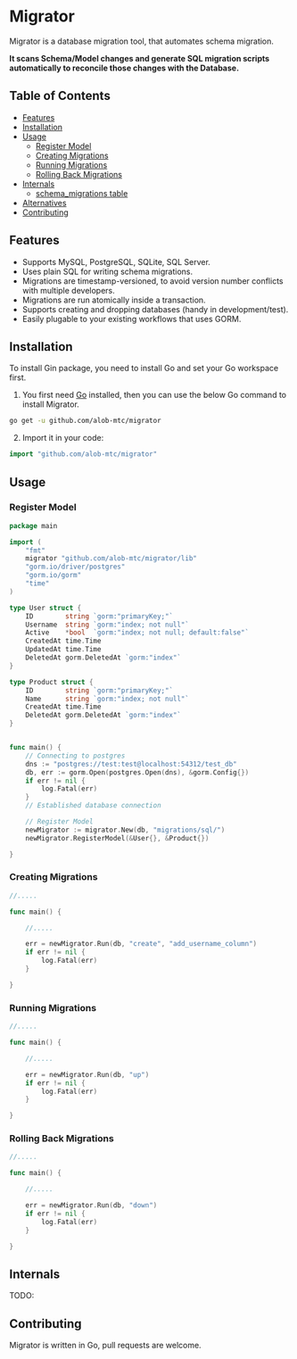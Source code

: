 # Migrator

Migrator is a database migration tool, that automates schema migration.

**It scans Schema/Model changes and generate SQL migration scripts automatically to reconcile those changes with the Database.**

## Table of Contents

- [Features](#features)
- [Installation](#installation)
- [Usage](#usage)
  - [Register Model](#register-model)
  - [Creating Migrations](#creating-migrations)
  - [Running Migrations](#running-migrations)
  - [Rolling Back Migrations](#rolling-back-migrations)
- [Internals](#internals)
  - [schema_migrations table](#schema_migrations-table)
- [Alternatives](#alternatives)
- [Contributing](#contributing)

## Features

- Supports MySQL, PostgreSQL, SQLite, SQL Server.
- Uses plain SQL for writing schema migrations.
- Migrations are timestamp-versioned, to avoid version number conflicts with multiple developers.
- Migrations are run atomically inside a transaction.
- Supports creating and dropping databases (handy in development/test).
- Easily plugable to your existing workflows that uses GORM.

## Installation

To install Gin package, you need to install Go and set your Go workspace first.

1. You first need [Go](https://golang.org/) installed, then you can use the below Go command to install Migrator.

```sh
go get -u github.com/alob-mtc/migrator
```

2. Import it in your code:

```go
import "github.com/alob-mtc/migrator"
```

## Usage

### Register Model

```go
package main

import (
	"fmt"
	migrator "github.com/alob-mtc/migrator/lib"
	"gorm.io/driver/postgres"
	"gorm.io/gorm"
	"time"
)

type User struct {
	ID        string `gorm:"primaryKey;"`
	Username  string `gorm:"index; not null"`
	Active    *bool  `gorm:"index; not null; default:false"`
	CreatedAt time.Time
	UpdatedAt time.Time
	DeletedAt gorm.DeletedAt `gorm:"index"`
}

type Product struct {
	ID        string `gorm:"primaryKey;"`
	Name      string `gorm:"index; not null"`
	CreatedAt time.Time
	DeletedAt gorm.DeletedAt `gorm:"index"`
}


func main() {
	// Connecting to postgres
	dns := "postgres://test:test@localhost:54312/test_db"
	db, err := gorm.Open(postgres.Open(dns), &gorm.Config{})
	if err != nil {
		log.Fatal(err)
	}
	// Established database connection

	// Register Model
	newMigrator := migrator.New(db, "migrations/sql/")
	newMigrator.RegisterModel(&User{}, &Product{})

}

```

### Creating Migrations

```go
//.....

func main() {

	//.....

	err = newMigrator.Run(db, "create", "add_username_column")
	if err != nil {
		log.Fatal(err)
	}

}

```

### Running Migrations

```go
//.....

func main() {

	//.....

	err = newMigrator.Run(db, "up")
	if err != nil {
		log.Fatal(err)
	}

}

```

### Rolling Back Migrations

```go
//.....

func main() {

	//.....

	err = newMigrator.Run(db, "down")
	if err != nil {
		log.Fatal(err)
	}

}

```

## Internals

TODO:

## Contributing

Migrator is written in Go, pull requests are welcome.
